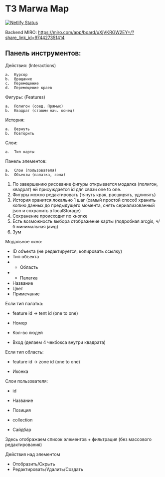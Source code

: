 # ТЗ Marwa Map
[![Netlify Status](https://api.netlify.com/api/v1/badges/75104cb0-b0db-4395-9b47-691051db2064/deploy-status)](https://app.netlify.com/sites/test-marwa/deploys)

Backend MIRO: https://miro.com/app/board/uXjVKRGW2EY=/?share_link_id=974427351414

## Панель инструментов:
Действия: (Interactions)

	a.	Курсор
	b.	Вращание
	c.	Перемещение
	d.	Перемещение краев

Фигуры: (Features)

	a.	Полигон (соед. Прямых)
	b.	Квадрат (ставим нач. конец)

История:

	a.	Вернуть
	b.	Повторить

Слои:

	a.	Тип карты

Панель элементов:

	a.	Слои (пользователя)
	b.	Объекты (палатка, зона)

	
1. По завершению рисование фигуры открывается модалка (полигон, квадрат) ей присуждается id для 
   связи one to one. 
2. Фигуры можно редактировать (тянуть края, расширять, удлинять)
3. История хранится локально 1 шаг (самый простой способ хранить копию данных до предыдущего 
   момента, снять сериализованный json и сохранить в localStorage)
4. Сохранение происходит по кнопке
5. Есть возможность выбора отображение карты (подробная arcgis, ч/б минимальная jawg)
6. Зум

Модальное окно:

- ID объекта (не редактируется, копировать ссылку)
- Тип объекта
- - Область
- - Палатка
- Название
- Цвет
- Примечание

Если тип палатка:

- feature id -> tent id (one to one)


- Номер
- Кол-во людей
- Вход (делаем 4 чекбокса внутри квадрата)

Если тип область:

- feature id -> zone id (one to one)

- Иконка


Слои пользователя:

- id
- Название
- Позиция
- collection


- Сайдбар

Здесь отображаем список элементов + фильтрация (без массового редактирования)

Действия над элементом

- Отобразить/Скрыть
- Редактировать/Удалить/Создать




